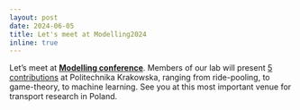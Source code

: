 ```yaml
---
layout: post
date: 2024-06-05
title: Let's meet at Modelling2024
inline: true
---
```


Let’s meet at [**Modelling conference**](https://modelling.pk.edu.pl/). Members of our lab will present [5 contributions](https://rafalkucharskipk.github.io/assets/pdf/modelling.pdf) at Politechnika Krakowska, ranging from ride-pooling, to game-theory, to machine learning. See you at this most important venue for transport research in Poland.
